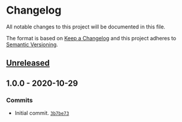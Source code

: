 # Changelog

All notable changes to this project will be documented in this file.

The format is based on [Keep a Changelog](https://keepachangelog.com/en/1.0.0/)
and this project adheres to [Semantic Versioning](https://semver.org/spec/v2.0.0.html).

## [Unreleased](https://github.com/loophp/phpspec-time/compare/1.0.0...HEAD)

## 1.0.0 - 2020-10-29

### Commits

- Initial commit. [`3b7be73`](https://github.com/loophp/phpspec-time/commit/3b7be73bbdf44edf75e72899ea12c405dc47cdaa)
